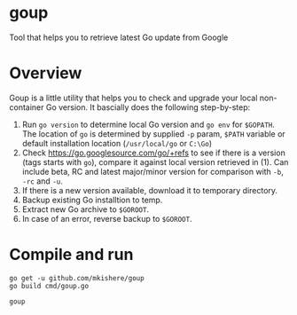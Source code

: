 # goup
Tool that helps you to retrieve latest Go update from Google

# Overview
Goup is a little utility that helps you to check and upgrade your local non-container Go version. It bascially does the following step-by-step:

1. Run `go version` to determine local Go version and `go env` for `$GOPATH`. The location of `go` is determined by supplied `-p` param, `$PATH` variable or default installation location (`/usr/local/go` or `C:\Go`)
2. Check https://go.googlesource.com/go/+refs to see if there is a version (tags starts with `go`), compare it against local version retrieved in (1). Can include beta, RC and latest major/minor version for comparison with `-b`, `-rc` and `-u`.
3. If there is a new version available, download it to temporary directory.
4. Backup existing Go installtion to temp.
5. Extract new Go archive to `$GOROOT`.
6. In case of an error, reverse backup to `$GOROOT`.

# Compile and run
```
go get -u github.com/mkishere/goup
go build cmd/goup.go

goup
```